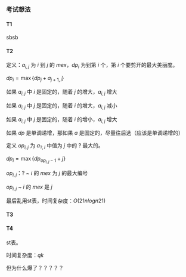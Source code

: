 ### 考试想法

#### T1

sbsb

#### T2

定义：$a_{i,j}$ 为 $i$ 到 $j$ 的 $mex$，$dp_{i}$ 为到第 $i$ 个，第 $i$ 个要剪开的最大美丽度。

$dp_{i}=\max\{dp_{j}+a_{j+1,i}\}$

如果 $a_{i,j}$ 中 $i$ 是固定的，随着 $j$ 的增大，$a_{i,j}$ 增大

如果 $a_{i,j}$ 中 $j$ 是固定的，随着 $i$ 的增大，$a_{i,j}$ 减小

如果 $a_{i,j}$ 中 $j$ 是固定的，随着 $i$ 的增小，$a_{i,j}$ 增大

如果 $dp$ 是单调递增，那如果 $a$ 是固定的，尽量往后选（应该是单调递增的）

定义 $op_{i,j}$ 为 $a_{?,i}$ 中值为 $j$ 中的 $?$ 最大的。

$dp_{i}=\max\{dp_{op_{i,j}-1}+j\}$

$op_{i,j}$：$?$ ~ $i$ 的 $mex$ 为 $j$ 的最大编号

$op_{i,j}$ ~ $i$ 的 $mex$ 是 $j$ 

最后乱用st表，时间复杂度：$O(21nlogn21)$

#### T3

#### T4

st表。

时间复杂度：$qk$

但为什么爆了？？？？？
